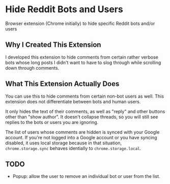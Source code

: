 # Hide Reddit Bots and Users

Browser extension (Chrome initially) to hide specific Reddit bots and/or users

## Why I Created This Extension

I developed this extension to hide comments from certain rather
verbose bots whose long posts I didn't want to have to slog through
while scrolling down through comments.

## What This Extension Actually Does

You can use this to hide comments from certain non-bot users as well.
This extension does not differentiate between bots and human users.

It only hides the text of their comments, as well as "reply" and other
buttons other than "show author".  It doesn't collapse threads, so you
will still see replies to the bots or users you are ignoring.

The list of users whose comments are hidden is synced with your Google
account.  If you're not logged into a Google account or you have
syncing disabled, it uses local storage because in that situation,
`chrome.storage.sync` behaves identially to `chrome.storage.local`.

## TODO

- Popup: allow the user to remove an individual bot or user from the
  list.
